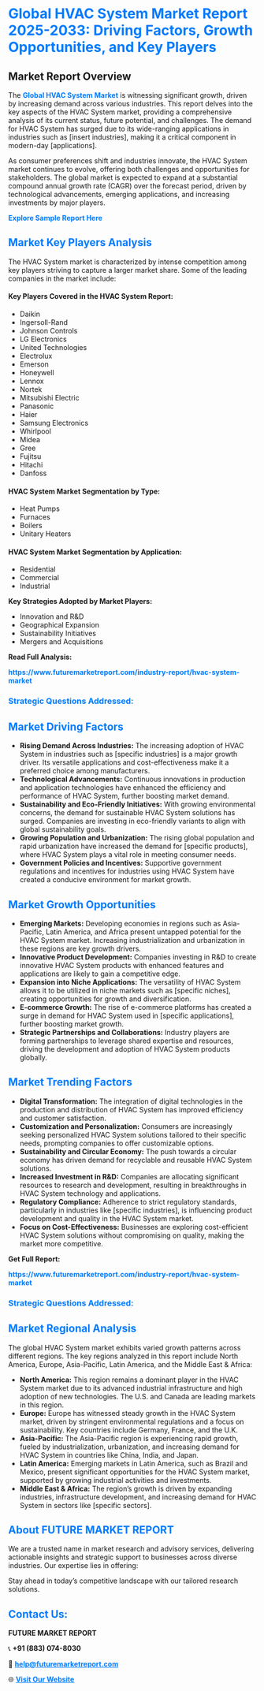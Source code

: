 <h1 style="color: #007BFF;">Global HVAC System Market Report 2025-2033: Driving Factors, Growth Opportunities, and Key Players</h1>

<section id="overview">
<h2>Market Report Overview</h2>
<p>The <a href="https://www.futuremarketreport.com/industry-report/hvac-system-market" style="color: #007BFF; text-decoration: none;"><strong>Global HVAC System Market</strong></a> is witnessing significant growth, driven by increasing demand across various industries. This report delves into the key aspects of the HVAC System market, providing a comprehensive analysis of its current status, future potential, and challenges. The demand for HVAC System has surged due to its wide-ranging applications in industries such as [insert industries], making it a critical component in modern-day [applications].</p>
<p>As consumer preferences shift and industries innovate, the HVAC System market continues to evolve, offering both challenges and opportunities for stakeholders. The global market is expected to expand at a substantial compound annual growth rate (CAGR) over the forecast period, driven by technological advancements, emerging applications, and increasing investments by major players.</p>
</section>

<section id="overview">
<p><a href="https://www.futuremarketreport.com/request-sample/reportId=87868" style="color: #007BFF; text-decoration: none;"><strong>Explore Sample Report Here</strong></a></p>
</section>

<section id="key-players">
<h2 style="color: #007BFF;">Market Key Players Analysis</h2>
<p>The HVAC System market is characterized by intense competition among key players striving to capture a larger market share. Some of the leading companies in the market include:</p>
<h4>Key Players Covered in the HVAC System Report:</h4>
<ul><li>Daikin</li><li>Ingersoll-Rand</li><li>Johnson Controls</li><li>LG Electronics</li><li>United Technologies</li><li>Electrolux</li><li>Emerson</li><li>Honeywell</li><li>Lennox</li><li>Nortek</li><li>Mitsubishi Electric</li><li>Panasonic</li><li>Haier</li><li>Samsung Electronics</li><li>Whirlpool</li><li>Midea</li><li>Gree</li><li>Fujitsu</li><li>Hitachi</li><li>Danfoss</li></ul>
<h4>HVAC System Market Segmentation by Type:</h4>
<ul><li>Heat Pumps</li><li>Furnaces</li><li>Boilers</li><li>Unitary Heaters</li></ul>

<h4>HVAC System Market Segmentation by Application:</h4>
<ul><li>Residential</li><li>Commercial</li><li>Industrial</li></ul>
<p><strong>Key Strategies Adopted by Market Players:</strong></p>
<ul>
<li>Innovation and R&D</li>
<li>Geographical Expansion</li>
<li>Sustainability Initiatives</li>
<li>Mergers and Acquisitions</li>
</ul>
</section>

<section>
<p><strong>Read Full Analysis: </strong></p><a href="https://www.futuremarketreport.com/industry-report/hvac-system-market" style="color: #007BFF; text-decoration: none;"><strong>https://www.futuremarketreport.com/industry-report/hvac-system-market</strong></a>
<h3 style="color: #007BFF;">Strategic Questions Addressed:</h3>
</section>

<section id="driving-factors">
<h2 style="color: #007BFF;">Market Driving Factors</h2>
<ul>
<li><strong>Rising Demand Across Industries:</strong> The increasing adoption of HVAC System in industries such as [specific industries] is a major growth driver. Its versatile applications and cost-effectiveness make it a preferred choice among manufacturers.</li>
<li><strong>Technological Advancements:</strong> Continuous innovations in production and application technologies have enhanced the efficiency and performance of HVAC System, further boosting market demand.</li>
<li><strong>Sustainability and Eco-Friendly Initiatives:</strong> With growing environmental concerns, the demand for sustainable HVAC System solutions has surged. Companies are investing in eco-friendly variants to align with global sustainability goals.</li>
<li><strong>Growing Population and Urbanization:</strong> The rising global population and rapid urbanization have increased the demand for [specific products], where HVAC System plays a vital role in meeting consumer needs.</li>
<li><strong>Government Policies and Incentives:</strong> Supportive government regulations and incentives for industries using HVAC System have created a conducive environment for market growth.</li>
</ul>
</section>

<section id="growth-opportunities">
<h2 style="color: #007BFF;">Market Growth Opportunities</h2>
<ul>
<li><strong>Emerging Markets:</strong> Developing economies in regions such as Asia-Pacific, Latin America, and Africa present untapped potential for the HVAC System market. Increasing industrialization and urbanization in these regions are key growth drivers.</li>
<li><strong>Innovative Product Development:</strong> Companies investing in R&D to create innovative HVAC System products with enhanced features and applications are likely to gain a competitive edge.</li>
<li><strong>Expansion into Niche Applications:</strong> The versatility of HVAC System allows it to be utilized in niche markets such as [specific niches], creating opportunities for growth and diversification.</li>
<li><strong>E-commerce Growth:</strong> The rise of e-commerce platforms has created a surge in demand for HVAC System used in [specific applications], further boosting market growth.</li>
<li><strong>Strategic Partnerships and Collaborations:</strong> Industry players are forming partnerships to leverage shared expertise and resources, driving the development and adoption of HVAC System products globally.</li>
</ul>
</section>

<section id="trending-factors">
<h2 style="color: #007BFF;">Market Trending Factors</h2>
<ul>
<li><strong>Digital Transformation:</strong> The integration of digital technologies in the production and distribution of HVAC System has improved efficiency and customer satisfaction.</li>
<li><strong>Customization and Personalization:</strong> Consumers are increasingly seeking personalized HVAC System solutions tailored to their specific needs, prompting companies to offer customizable options.</li>
<li><strong>Sustainability and Circular Economy:</strong> The push towards a circular economy has driven demand for recyclable and reusable HVAC System solutions.</li>
<li><strong>Increased Investment in R&D:</strong> Companies are allocating significant resources to research and development, resulting in breakthroughs in HVAC System technology and applications.</li>
<li><strong>Regulatory Compliance:</strong> Adherence to strict regulatory standards, particularly in industries like [specific industries], is influencing product development and quality in the HVAC System market.</li>
<li><strong>Focus on Cost-Effectiveness:</strong> Businesses are exploring cost-efficient HVAC System solutions without compromising on quality, making the market more competitive.</li>
</ul>
</section>

<section>
<p><strong>Get Full Report: </strong></p><a href="https://www.futuremarketreport.com/industry-report/hvac-system-market" style="color: #007BFF; text-decoration: none;"><strong>https://www.futuremarketreport.com/industry-report/hvac-system-market</strong></a>
<h3 style="color: #007BFF;">Strategic Questions Addressed:</h3>
</section>


<section id="regional-analysis">
<h2 style="color: #007BFF;">Market Regional Analysis</h2>
<p>The global HVAC System market exhibits varied growth patterns across different regions. The key regions analyzed in this report include North America, Europe, Asia-Pacific, Latin America, and the Middle East & Africa:</p>
<ul>
<li><strong>North America:</strong> This region remains a dominant player in the HVAC System market due to its advanced industrial infrastructure and high adoption of new technologies. The U.S. and Canada are leading markets in this region.</li>
<li><strong>Europe:</strong> Europe has witnessed steady growth in the HVAC System market, driven by stringent environmental regulations and a focus on sustainability. Key countries include Germany, France, and the U.K.</li>
<li><strong>Asia-Pacific:</strong> The Asia-Pacific region is experiencing rapid growth, fueled by industrialization, urbanization, and increasing demand for HVAC System in countries like China, India, and Japan.</li>
<li><strong>Latin America:</strong> Emerging markets in Latin America, such as Brazil and Mexico, present significant opportunities for the HVAC System market, supported by growing industrial activities and investments.</li>
<li><strong>Middle East & Africa:</strong> The region’s growth is driven by expanding industries, infrastructure development, and increasing demand for HVAC System in sectors like [specific sectors].</li>
</ul>
</section>

<footer>
<h2 style="color: #007BFF;">About FUTURE MARKET REPORT</h2>
<p>We are a trusted name in market research and advisory services, delivering actionable insights and strategic support to businesses across diverse industries. Our expertise lies in offering:</p>

<p>Stay ahead in today’s competitive landscape with our tailored research solutions.</p>

<h2 style="color: #007BFF;">Contact Us:</h2>
<p><strong>FUTURE MARKET REPORT</strong></p>
<p>📞 <strong>+91 (883) 074-8030</strong></p>
<p>📧 <strong><a href="mailto:help@futuremarketreport.com" style="color: #007BFF;">help@futuremarketreport.com</a></strong></p>
<p>🌐 <strong><a href="https://www.futuremarketreport.com/" style="color: #007BFF;">Visit Our Website</a></strong></p>
</footer>